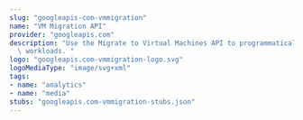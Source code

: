 ```yaml
---
slug: "googleapis-com-vmmigration"
name: "VM Migration API"
provider: "googleapis.com"
description: "Use the Migrate to Virtual Machines API to programmatically migrate\
  \ workloads. "
logo: "googleapis.com-vmmigration-logo.svg"
logoMediaType: "image/svg+xml"
tags:
- name: "analytics"
- name: "media"
stubs: "googleapis.com-vmmigration-stubs.json"
---
```


